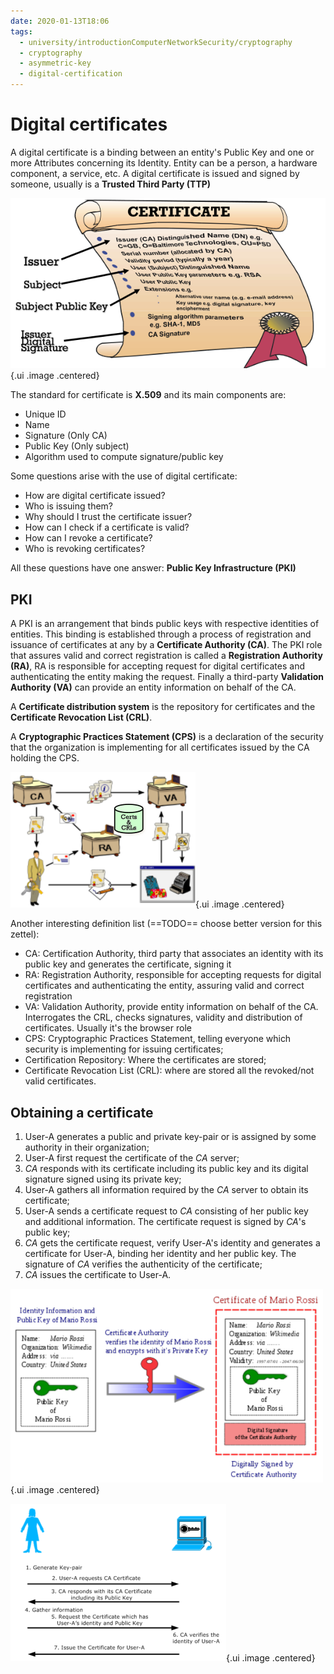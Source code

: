 ```yaml
---
date: 2020-01-13T18:06
tags:
  - university/introductionComputerNetworkSecurity/cryptography
  - cryptography
  - asymmetric-key
  - digital-certification
---
```


# Digital certificates
A digital certificate is a binding between an entity's Public Key and one or more Attributes concerning its Identity. Entity can be a person, a hardware component, a service, etc.
A digital certificate is issued and signed by someone, usually is a **Trusted Third Party (TTP)**

![Digital certificate](./static/digitalCertificate.png){.ui .image .centered}

The standard for certificate is **X.509** and its main components are:

* Unique ID
* Name
* Signature (Only CA)
* Public Key (Only subject)
* Algorithm used to compute signature/public key

Some questions arise with the use of digital certificate:

* How are digital certificate issued?
* Who is issuing them?
* Why should I trust the certificate issuer?
* How can I check if a certificate is valid?
* How can I revoke a certificate?
* Who is revoking certificates?

All these questions have one answer: **Public Key Infrastructure (PKI)**

## PKI
A PKI is an arrangement that binds public keys with respective identities of entities. This binding is established through a process of registration and issuance of certificates at any by a **Certificate Authority (CA)**. The PKI role that assures valid and correct registration is called a **Registration Authority (RA)**, RA is responsible for accepting request for digital certificates and authenticating the entity making the request. Finally a third-party **Validation Authority (VA)** can provide an entity information on behalf of the CA.

A **Certificate distribution system** is the repository for certificates and the **Certificate Revocation List (CRL)**.

A **Cryptographic Practices Statement (CPS)** is a declaration of the security that the organization is implementing for all certificates issued by the CA holding the CPS.

![PKI](./static/pki.png){.ui .image .centered}

Another interesting definition list (==TODO== choose better version for this zettel):

* CA: Certification Authority, third party that associates an identity with its public key and generates the certificate, signing it
* RA: Registration Authority, responsible for accepting requests for digital certificates and authenticating the entity, assuring valid and correct registration
* VA: Validation Authority, provide entity information on behalf of the CA. Interrogates the CRL, checks signatures, validity and distribution of certificates. Usually it's the browser role
* CPS: Cryptographic Practices Statement, telling everyone which security is implementing for issuing certificates;
* Certification Repository: Where the certificates are stored;
* Certificate Revocation List (CRL): where are stored all the revoked/not valid certificates.
## Obtaining a certificate

1. User-A generates a public and private key-pair or is assigned by some authority in their organization;
2. User-A first request the certificate of the *CA* server;
3. *CA* responds with its certificate including its public key and its digital signature signed using its private key;
4. User-A gathers all information required by the *CA* server to obtain its certificate;
5. User-A sends a certificate request to *CA* consisting of her public key and additional information. The certificate request is signed by *CA*'s public key;
6. *CA* gets the certificate request, verify User-A's identity and generates a certificate for User-A, binding her identity and her public key. The signature of *CA* verifies the authenticity of the certificate;
7. *CA* issues the certificate to User-A.

![PKI](./static/obtainingCertificate.png){.ui .image .centered}

![PKI](./static/obtainingCertificate2.png){.ui .image .centered}
